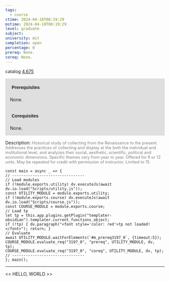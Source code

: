```yaml
---
tags:
  - course
ctime: 2024-04-18T00:19:29
mstime: 2024-04-18T00:19:29
level: graduate
subject: 
university: mit
completion: open
percentage: 0
prereq: None.
coreq: None.
---
```


catalog [4.675](http://student.mit.edu/catalog/m4f.html#4.675)

<span style="display: block; padding: 15px; background-color: rgb(100, 100, 100, 0.2);"><font id="m_prereq3197_0" style="display: block; font-family: Arial, sans-serif; font-weight: bold; padding: 5px">Prerequisites</font><br><span id="prereq3197_0">None.</span></span>
<span style="display: block; padding: 15px; background-color: rgb(100, 100, 100, 0.2);"><font id="m_coreq3197_0" style="display: block; font-family: Arial, sans-serif; font-weight: bold; padding: 5px">Corequisites</font><br><span id="coreq3197_0">None.</span></span>

<font style="">Description:</font>
<font style="color: grey; font-size: 0.8rem;">Historical study of collecting from the Renaissance to the present. Addresses the practices of collecting and display at the both the individual and institutional level, and analyzes their social, aesthetic, scientific, political and economic dimensions. Specific themes vary from year to year. Offered for 9 or 12 units. May be repeated for credit with permission of instructor. Limited to 15.</font>

```dataviewjs
const main = async _ => {
// --------------------------------
// Load modules
if (!module.exports.utility) dv.executeJs(await dv.io.load("Scripts/utility.js"));
const UTILITY_MODULE = module.exports.utility;
if (!module.exports.course) dv.executeJs(await dv.io.load("Scripts/course.js"));
const COURSE_MODULE = module.exports.course;
// Load tp
let tp = this.app.plugins.getPlugin("templater-obsidian").templater.current_functions_object;
if (!tp) { dv.paragraph("<font style='color: red'>tp not loaded!</font>"); return; }
// Evaluate
await UTILITY_MODULE.waitForElements(`#m_prereq3197_0`, {timeout:5});
COURSE_MODULE.evaluate_req("3197_0", "prereq", UTILITY_MODULE, dv, tp);
COURSE_MODULE.evaluate_req("3197_0", "coreq", UTILITY_MODULE, dv, tp);
// --------------------------------
}; main();
```

---

<< HELLO, WORLD >>

